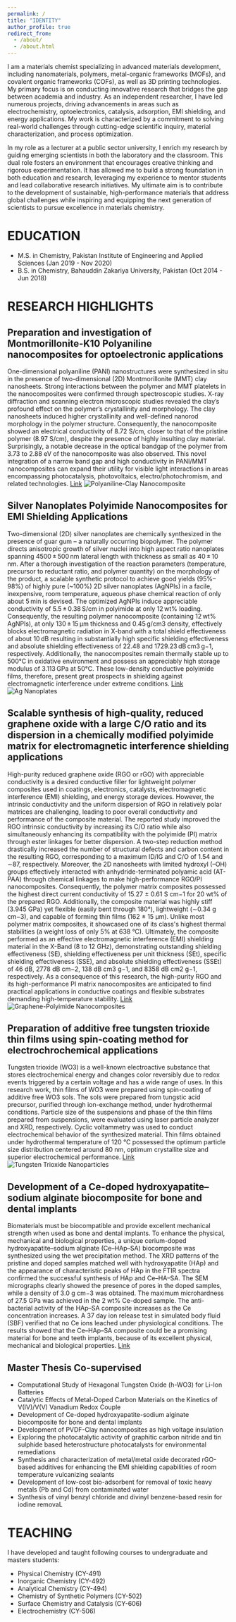 ```yaml
---
permalink: /
title: "IDENTITY"
author_profile: true
redirect_from: 
  - /about/
  - /about.html
---
```


I am a materials chemist specializing in advanced materials development, including nanomaterials, polymers, metal-organic frameworks (MOFs), and covalent organic frameworks (COFs), as well as 3D printing technologies. My primary focus is on conducting innovative research that bridges the gap between academia and industry. As an independent researcher, I have led numerous projects, driving advancements in areas such as electrochemistry, optoelectronics, catalysis, adsorption, EMI shielding, and energy applications. My work is characterized by a commitment to solving real-world challenges through cutting-edge scientific inquiry, material characterization, and process optimization.

In my role as a lecturer at a public sector university, I enrich my research by guiding emerging scientists in both the laboratory and the classroom. This dual role fosters an environment that encourages creative thinking and rigorous experimentation. It has allowed me to build a strong foundation in both education and research, leveraging my experience to mentor students and lead collaborative research initiatives. My ultimate aim is to contribute to the development of sustainable, high-performance materials that address global challenges while inspiring and equipping the next generation of scientists to pursue excellence in materials chemistry.

# EDUCATION
- M.S. in Chemistry, Pakistan Institute of Engineering and Applied Sciences (Jan 2019 - Nov 2020)
- B.S. in Chemistry, Bahauddin Zakariya University, Pakistan (Oct 2014 - Jun 2018)

RESEARCH HIGHLIGHTS
======
## Preparation and investigation of Montmorillonite-K10 Polyaniline nanocomposites for optoelectronic applications
One-dimensional polyaniline (PANI) nanostructures were synthesized in situ in the presence of two-dimensional (2D) Montmorillonite (MMT) clay nanosheets. Strong interactions between the polymer and MMT platelets in the nanocomposites were confirmed through spectroscopic studies. X-ray diffraction and scanning electron microscopic studies revealed the clay’s profound effect on the polymer’s crystallinity and morphology. The clay nanosheets induced higher crystallinity and well-defined nanorod morphology in the polymer structure. Consequently, the nanocomposite showed an electrical conductivity of 8.72 S/cm, closer to that of the pristine polymer (8.97 S/cm), 
despite the presence of highly insulting clay material. Surprisingly, a notable decrease in the optical bandgap of the polymer from 3.73 to 2.88 eV of the nanocomposite was also observed. This novel integration of a narrow band gap and high conductivity in PANI/MMT nanocomposites can expand their utility for visible light interactions in areas encompassing photocatalysis, photovoltaics, electro/photochromism, and related technologies. [Link](https://www.cell.com/heliyon/fulltext/S2405-8440(24)03604-1)
![Polyaniline-Clay Nanocomposite](images/PANI.png) 

## Silver Nanoplates Polyimide Nanocomposites for EMI Shielding Applications
Two-dimensional (2D) silver nanoplates are chemically synthesized in the presence of guar gum – a naturally occurring biopolymer. The polymer directs anisotropic growth of silver nuclei into high aspect ratio nanoplates spanning 4500 ± 500 nm lateral length with thickness as small as 40 ± 10 nm. After a thorough investigation of the reaction parameters (temperature, precursor to reductant ratio, and polymer quantity) on the morphology of the product, a scalable synthetic protocol to achieve good yields (95%–98%) of highly pure (~100%) 2D silver nanoplates (AgNPls) in a facile, inexpensive, room temperature, aqueous phase chemical reaction of only about 5 min is devised. The optimized AgNPls induce appreciable conductivity of 5.5 ± 0.38 S/cm in polyimide at only 12 wt% loading. Consequently, the resulting polymer nanocomposite (containing 12 wt% AgNPls), at only 130 ± 15 μm thickness and 0.45 g/cm3 density, effectively blocks electromagnetic radiation in X-band with a total shield effectiveness of about 10 dB resulting in substantially high specific shielding effectiveness and absolute shielding effectiveness of 22.48 and 1729.23 dB cm3 g−1, respectively. Additionally, the nanocomposites remain thermally stable up to 500°C in oxidative environment and possess an appreciably high storage modulus of 3.113 GPa at 50°C. These low-density conductive polyimide films, therefore, present great prospects in shielding against electromagnetic interference under extreme conditions. [Link](https://onlinelibrary.wiley.com/doi/abs/10.1002/app.55389)
![Ag Nanoplates](images/Ag.png) 

## Scalable synthesis of high-quality, reduced graphene oxide with a large C/O ratio and its dispersion in a chemically modified polyimide matrix for electromagnetic interference shielding applications
High-purity reduced graphene oxide (RGO or rGO) with appreciable conductivity is a desired conductive filler for lightweight polymer composites used in coatings, electronics, catalysts, electromagnetic interference (EMI) shielding, and energy storage devices. However, the intrinsic conductivity and the uniform dispersion of RGO in relatively polar matrices are challenging, leading to poor overall conductivity and performance of the composite material. The reported study improved the RGO intrinsic conductivity by increasing its C/O ratio while also simultaneously enhancing its compatibility with the polyimide (PI) matrix through ester linkages for better dispersion. A two-step reduction method drastically increased the number of structural defects and carbon content in the resulting RGO, corresponding to a maximum ID/IG and C/O of 1.54 and ∼87, respectively. Moreover, the 2D nanosheets with limited hydroxyl (–OH) groups effectively interacted with anhydride-terminated polyamic acid (AT-PAA) through chemical linkages to make high-performance RGO/PI nanocomposites. Consequently, the polymer matrix composites possessed the highest direct current conductivity of 15.27 ± 0.61 S cm−1 for 20 wt% of the prepared RGO. Additionally, the composite material was highly stiff (3.945 GPa) yet flexible (easily bent through 180°), lightweight (∼0.34 g cm−3), and capable of forming thin films (162 ± 15 μm). Unlike most polymer matrix composites, it showcased one of its class's highest thermal stabilities (a weight loss of only 5% at 638 °C). Ultimately, the composite performed as an effective electromagnetic interference (EMI) shielding material in the X-Band (8 to 12 GHz), demonstrating outstanding shielding effectiveness (SE), shielding effectiveness per unit thickness (SEt), specific shielding effectiveness (SSE), and absolute shielding effectiveness (SSEt) of 46 dB, 2778 dB cm−2, 138 dB cm3 g−1, and 8358 dB cm2 g−1, respectively. As a consequence of this research, the high-purity RGO and its high-performance PI matrix nanocomposites are anticipated to find practical applications in conductive coatings and flexible substrates demanding high-temperature stability. [Link](https://pubs.rsc.org/en/content/articlehtml/2024/ra/d4ra00329b)
![Graphene-Polyimide Nanocomposites](images/Graphene.PNG)

## Preparation of additive free tungsten trioxide thin films using spin-coating method for electrochrochemical applications
Tungsten trioxide (WO3) is a well-known electroactive substance that stores electrochemical energy and changes color reversibly due to redox events triggered by a certain voltage and has a wide range of uses. In this research work, thin films of WO3 were prepared using spin-coating of additive free WO3 sols. The sols were prepared from tungstic acid precursor, purified through ion-exchange method, under hydrothermal conditions. Particle size of the suspensions and phase of the thin films prepared from suspensions, were evaluated using laser particle analyzer and XRD, respectively. Cyclic voltammetry was used to conduct electrochemical behavior of the synthesized material. Thin films obtained under hydrothermal temperature of 120 ℃ possessed the optimum particle size distribution centered around 80 nm, optimum crystallite size and superior electrochemical performance. [Link](https://link.springer.com/article/10.1007/s13204-023-02790-w)
![Tungsten Trioxide Nanoparticles](images/tungsten.PNG)

## Development of a Ce-doped hydroxyapatite–sodium alginate biocomposite for bone and dental implants
Biomaterials must be biocompatible and provide excellent mechanical strength when used as bone and dental implants. To enhance the physical, mechanical and biological properties, a unique cerium-doped hydroxyapatite–sodium alginate (Ce–HAp–SA) biocomposite was synthesized using the wet precipitation method. The XRD patterns of the pristine and doped samples matched well with hydroxyapatite (HAp) and the appearance of characteristic peaks of HAp in the FTIR spectra confirmed the successful synthesis of HAp and Ce–HA–SA. The SEM micrographs clearly showed the presence of pores in the doped samples, while a density of 3.0 g cm−3 was obtained. The maximum microhardness of 27.5 GPa was achieved in the 2 wt% Ce-doped sample. The anti-bacterial activity of the HAp–SA composite increases as the Ce concentration increases. A 37 day ion release test in simulated body fluid (SBF) verified that no Ce ions leached under physiological conditions. The results showed that the Ce–HAp–SA composite could be a promising material for bone and teeth implants, because of its excellent physical, mechanical and biological properties. [Link](https://pubs.rsc.org/en/content/articlelanding/2023/nj/d2nj06203h/unauth)

## Master Thesis Co-supervised
- Computational Study of Hexagonal Tungsten Oxide (h-WO3) for Li-Ion Batteries
- Catalytic Effects of Metal-Doped Carbon Materials on the Kinetics of V(IV)/V(V) Vanadium Redox Couple
- Development of Ce-doped hydroxyapatite-sodium alginate biocomposite for bone and dental implants
- Development of PVDF-Clay nanocomposites as high voltage insulation
- Exploring the photocatalytic activity of graphitic carbon nitride and tin sulphide based heterostructure photocatalysts for environmental remediations
- Synthesis and characterization of metal/metal oxide decorated rGO-based additives for enhancing the EMI shielding capabilities of room temperature vulcanizing sealants
- Development of low-cost bio-adsorbent for removal of toxic heavy metals (Pb and Cd) from contaminated water
- Synthesis of vinyl benzyl chloride and divinyl benzene-based resin for iodine removaL

# TEACHING
I have developed and taught following courses to undergraduate and masters students:
- Physical Chemistry (CY-491)
- Inorganic Chemistry (CY-492)
- Analytical Chemistry (CY-494)
- Chemistry of Synthetic Polymers (CY-502)
- Surface Chemistry and Catalysis (CY-606)
- Electrochemistry (CY-506)
